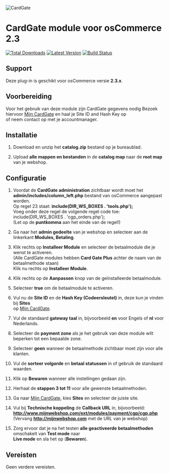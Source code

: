 ![CardGate](https://cdn.curopayments.net/thumb/200/logos/cardgate.png)

# CardGate module voor osCommerce 2.3

[![Total Downloads](https://img.shields.io/packagist/dt/cardgate/oscommerce23.svg)](https://packagist.org/packages/cardgate/oscommerce23)
[![Latest Version](https://img.shields.io/packagist/v/cardgate/oscommerce23.svg)](https://github.com/cardgate/oscommerce23/releases)
[![Build Status](https://travis-ci.org/cardgate/oscommerce23.svg?branch=master)](https://travis-ci.org/cardgate/oscommerce23)

## Support

Deze plug-in is geschikt voor osCommerce versie **2.3.x**.

## Voorbereiding

Voor het gebruik van deze module zijn CardGate gegevens nodig
Bezoek hiervoor [Mijn CardGate](https://my.cardgate.com/) en haal je Site ID and Hash Key op  
of neem contact op met je accountmanager.

## Installatie

1. Download en unzip het **catalog.zip** bestand op je bureaublad.

2. Upload **alle mappen en bestanden** in de **catalog map** naar de **root map** van je webshop.


## Configuratie

1. Voordat de **CardGate administration** zichtbaar wordt moet het  
   **admin/includes/column_left.php** bestand van osCommerce aangepast worden.  
   Op regel 23 staat: **include(DIR_WS_BOXES . 'tools.php');**  
   Voeg onder deze regel de volgende regel code toe:  
   include(DIR_WS_BOXES . 'cgp_orders.php');  
   (Let op de **puntkomma** aan het einde van de regel!)  
   
2. Ga naar het **admin gedeelte** van je webshop en selecteer aan de linkerkant **Modules, Betaling**.

3. Klik rechts op **Installeer Module** en selecteer de betaalmodule die je wenst te activeren.  
   (Alle CardGate modules hebben **Card Gate Plus** achter de naam van de betaalmethode staan)  
   Klik nu rechts op **Installeer Module**.  
   
4. Klik rechts op de **Aanpassen** knop van de geïnstalleerde betaalmodule.

5. Selecteer **true** om de betaalmodule te activeren.

6. Vul nu de **Site ID** en de **Hash Key (Codeersleutel)** in, deze kun je vinden bij **Sites**  
   op [Mijn CardGate](https://my.cardgate.com/).  

7. Vul de standaard **gateway taal** in, bijvoorbeeld **en** voor Engels of **nl** voor Nederlands.

8. Selecteer de **payment zone** als je het gebruik van deze module wilt beperken tot een bepaalde zone.

9. Selecteer **geen** wanneer de betaalmethode zichtbaar moet zijn voor alle klanten.
   
10. Vul de **sorteer volgorde** en **betaal statussen** in of gebruik de standaard waarden.

11. Klik op **Bewaren** wanneer alle instellingen gedaan zijn.

12. Herhaal de **stappen 3 tot 11** voor alle gewenste betaalmethoden.

13. Ga naar [Mijn CardGate](https://my.cardgate.com/), kies **Sites** en selecteer de juiste site.

14. Vul bij **Technische koppeling** de **Callback URL** in, bijvoorbeeld:  
    **http://www.mijnwebshop.com/ext/modules/payment/cgp/cgp.php**
    (Vervang **http://mijnwebshop.com** met de URL van je webshop)
    
15. Zorg ervoor dat je na het testen **alle geactiveerde betaalmethoden** omschakelt van **Test mode** naar  
    **Live mode** en sla het op (**Bewaren**).  
    
## Vereisten

Geen verdere vereisten.
